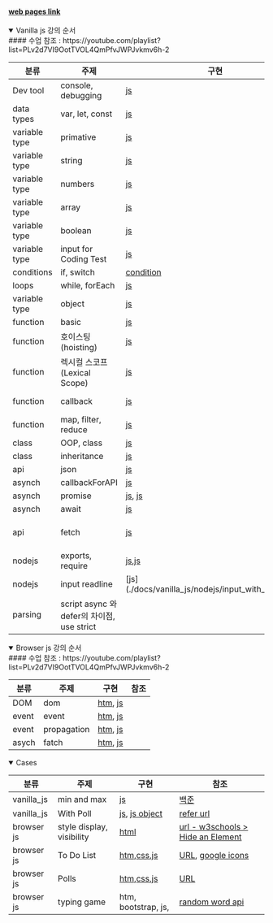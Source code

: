 #### [web pages link](https://yojulab.github.io/learn_javascripts/)

<details open>
<summary>Vanilla js 강의 순서</summary>
#### 수업 참조 : https://youtube.com/playlist?list=PLv2d7VI9OotTVOL4QmPfvJWPJvkmv6h-2
    
|분류|주제|구현|참조|
|--|--|--|--|
|Dev tool|console, debugging|[js](./docs/vanilla_js/prints.js)|[Test](https://www.acmicpc.net/problem/10171)|
|data types|var, let, const|[js](./docs/vanilla_js/variables/variable_type.js)||
|variable type|primative|[js](./docs/vanilla_js/variables/variable_type.js)|[youtube](https://youtu.be/__Zz17_5FRU)|
|variable type|string|[js](./docs/vanilla_js/variables/strings.js)||
|variable type|numbers|[js](./docs/vanilla_js/variables/numbers.js)|[Test](https://www.acmicpc.net/problem/10869)|
|variable type|array|[js](./docs/vanilla_js/variables/arrays.js)||
|variable type|boolean|[js](./docs/vanilla_js/variables/booleans.js)|[youtube](https://youtu.be/SswrP0JLNGY)|
|variable type|input for Coding Test|[js](./docs/vanilla_js/variables/inputs.js)||
|conditions|if, switch|[condition](./docs/vanilla_js/conditions/conditions.js)||
|loops|while, forEach|[js](./docs/vanilla_js/loops/loops.js)||
|variable type|object|[js](./docs/vanilla_js/variables/objects.js)|[youtube](https://youtu.be/__Zz17_5FRU)|
|function|basic|[js](./docs/vanilla_js/functions/functions.js)|[youtube](https://youtu.be/-cAPq25P-68)|
|function|호이스팅(hoisting)|[js](./docs/vanilla_js/functions/functions.js)||
|function|렉시컬 스코프(Lexical Scope)|[js](./docs/vanilla_js/functions/functions.js)||
|function|callback|[js](./docs/vanilla_js/functions/callback.js)|[backend server](https://www.npmjs.com/package/json-server)|
|function|map, filter, reduce|[js](./docs/vanilla_js/functions/map_filter_reduce.js)||
|class|OOP, class|[js](./docs/vanilla_js/classes/OOP.js)||
|class|inheritance|[js](./docs/vanilla_js/classes/inheritance.js)||
|api|json|[js](./docs/vanilla_js/apis/jsons.js)||
|asynch|callbackForAPI|[js](./docs/vanilla_js/apis/callbackForAPI.js)||
|asynch|promise|[js](./docs/vanilla_js/apis/promises.js), [js](./docs/vanilla_js/apis/promisesErrorHanding.js)|[youtube](https://youtu.be/JB_yU6Oe2eE)|
|asynch|await|[js](./docs/vanilla_js/apis/asyncs.js)||
|api|fetch|[js](./docs/vanilla_js/apis/fetchs.js)|[covid19 > Doc view](https://covid19api.com/)|
|nodejs|exports, require|[js](./docs/vanilla_js/nodejs/exports_nodejs.js),[js](./docs/vanilla_js/nodejs/require_nodejs.js) |--|
|nodejs|input readline|[js](./docs/vanilla_js/nodejs/input_with_readline.js |--|
|parsing|script async 와 defer의 차이점, use strict||[youtube 8:40](https://youtu.be/tJieVCgGzhs)|
</details>

<details open>
<summary>Browser js 강의 순서</summary>
#### 수업 참조 : https://youtube.com/playlist?list=PLv2d7VI9OotTVOL4QmPfvJWPJvkmv6h-2
    
|분류|주제|구현|참조|
|--|--|--|--|
|DOM|dom|[htm](./docs/browser_js/doms.html), [js](./docs/browser_js/js/doms.js)||
|event|event|[htm](./docs/browser_js/doms.html), [js](./docs/browser_js/js/events.js)||
|event|propagation|[htm](./docs/browser_js/events_propagation.html), [js](./docs/browser_js/js/events.js)||
|asych|fatch|[htm](./docs/browser_js/doms.html), [js](./docs/vanilla_js/apis/fetchs.js)||
</details>

<details open>
<summary>Cases</summary>

|분류|주제|구현|참조|
|--|--|--|--|
|vanilla_js|min and max|[js](./docs/vanilla_js/cases/loops_min_max.js)|[백준](https://www.acmicpc.net/problem/10818)|
|vanilla_js|With Poll|[js](./docs/vanilla_js/cases/javascriptWithPoll.js), [js object](./docs/vanilla_js/cases/javascriptWithPoll_object.js)|[refer url](https://drive.google.com/drive/folders/1IF_3U5OVbPGTtY3_p9k7oaTxuKN4TDC0)|
|browser js|style display, visibility|[html](./docs/browser_js/cases/hide_elements/hide_elements.html)|[url - w3schools > Hide an Element ](https://www.w3schools.com/css/css_display_visibility.asp)|
|browser js|To Do List|[htm](./docs/browser_js/cases/todo_list/todo_list.html),[css](./docs/browser_js/cases/todo_list/css/style_01.css),[js](./docs/browser_js/cases/todo_list/js/todo_list.js)|[URL](https://sanghunoh.github.io/learn_javascript/cases/todo_list/todo_list.html), [google icons](https://fonts.google.com/icons)|
|browser js|Polls|[htm](./docs/browser_js/cases/polls/javascriptWithPoll.html),[css](./docs/browser_js/cases/polls/css/javascriptWithPoll.css),[js](./docs/browser_js/cases/polls/js/javascriptWithPoll.js)|[URL](https://sanghunoh.github.io/learn_javascript/cases/polls/javascriptWithPoll.html)|
|browser js|typing game|htm, bootstrap, js,|[random word api](https://www.wordsapi.com/)|
</details>
